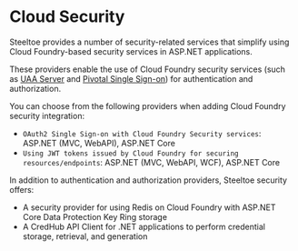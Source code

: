 # Cloud Security

Steeltoe provides a number of security-related services that simplify using Cloud Foundry-based security services in ASP.NET applications.

These providers enable the use of Cloud Foundry security services (such as [UAA Server](https://github.com/cloudfoundry/uaa) and [Pivotal Single Sign-on](https://docs.pivotal.io/p-identity/)) for authentication and authorization.

You can choose from the following providers when adding Cloud Foundry security integration:

* `OAuth2 Single Sign-on with Cloud Foundry Security services`: ASP.NET (MVC, WebAPI), ASP.NET Core
* `Using JWT tokens issued by Cloud Foundry for securing resources/endpoints`: ASP.NET (MVC, WebAPI, WCF), ASP.NET Core

In addition to authentication and authorization providers, Steeltoe security offers:

* A security provider for using Redis on Cloud Foundry with ASP.NET Core Data Protection Key Ring storage
* A CredHub API Client for .NET applications to perform credential storage, retrieval, and generation
